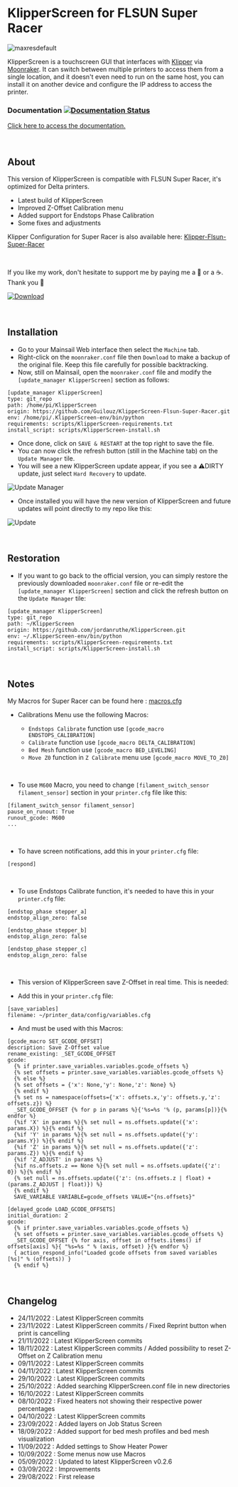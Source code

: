 # KlipperScreen for FLSUN Super Racer

![maxresdefault](https://user-images.githubusercontent.com/12702322/187098254-be0a0182-cc04-401a-9e95-97dda4bdb1b6.jpeg)

KlipperScreen is a touchscreen GUI that interfaces with [Klipper](https://github.com/kevinOConnor/klipper) via [Moonraker](https://github.com/arksine/moonraker). It can switch between multiple printers to access them from a single location, and it doesn't even need to run on the same host, you can install it on another device and configure the IP address to access the printer.

### Documentation [![Documentation Status](https://readthedocs.org/projects/klipperscreen/badge/?version=latest)](https://klipperscreen.readthedocs.io/en/latest/?badge=latest)

[Click here to access the documentation.](https://klipperscreen.readthedocs.io/en/latest/)

<br />

## About

This version of KlipperScreen is compatible with FLSUN Super Racer, it's optimized for Delta printers.

- Latest build of KlipperScreen
- Improved Z-Offset Calibration menu
- Added support for Endstops Phase Calibration
- Some fixes and adjustments

Klipper Configuration for Super Racer is also available here: [Klipper-Flsun-Super-Racer](https://github.com/Guilouz/Klipper-Flsun-Super-Racer)

<br />

If you like my work, don't hesitate to support me by paying me a 🍺 or a ☕. Thank you 🙂

[ ![Download](https://user-images.githubusercontent.com/12702322/115148445-e5a40100-a05f-11eb-8552-c1f5d4355987.png) ](https://www.paypal.me/CyrilGuislain)

<br />

## Installation

- Go to your Mainsail Web interface then select the `Machine` tab.
- Right-click on the `moonraker.conf` file then `Download` to make a backup of the original file. Keep this file carefully for possible backtracking.
- Now, still on Mainsail, open the `moonraker.conf` file and modify the `[update_manager KlipperScreen]` section  as follows:

```
[update_manager KlipperScreen]
type: git_repo
path: /home/pi/KlipperScreen
origin: https://github.com/Guilouz/KlipperScreen-Flsun-Super-Racer.git
env: /home/pi/.KlipperScreen-env/bin/python
requirements: scripts/KlipperScreen-requirements.txt
install_script: scripts/KlipperScreen-install.sh
```
- Once done, click on `SAVE & RESTART` at the top right to save the file.
- You can now click the refresh button (still in the Machine tab) on the `Update Manager` tile.
- You will see a new KlipperScreen update appear, if you see a ⚠️DIRTY update, just select `Hard Recovery` to update.

![Update Manager](https://user-images.githubusercontent.com/12702322/183909392-24aab778-c8ed-4f81-be39-ac51612bf12c.jpg)

- Once installed you will have the new version of KlipperScreen and future updates will point directly to my repo like this:

![Update](https://user-images.githubusercontent.com/12702322/183990132-0a7673d1-2e51-484a-8113-e0bd54813995.jpg)

<br />

## Restoration

- If you want to go back to the official version, you can simply restore the previously downloaded `moonraker.conf` file or re-edit the `[update_manager KlipperScreen]` section and click the refresh button on the `Update Manager` tile:

```
[update_manager KlipperScreen]
type: git_repo
path: ~/KlipperScreen
origin: https://github.com/jordanruthe/KlipperScreen.git
env: ~/.KlipperScreen-env/bin/python
requirements: scripts/KlipperScreen-requirements.txt
install_script: scripts/KlipperScreen-install.sh
```

<br />

## Notes

My Macros for Super Racer can be found here : [macros.cfg](https://github.com/Guilouz/Klipper-Flsun-Super-Racer/blob/main/Configurations/macros.cfg)

- Calibrations Menu use the following Macros:

  - `Endstops Calibrate` function use `[gcode_macro ENDSTOPS_CALIBRATION]`
  - `Calibrate` function use `[gcode_macro DELTA_CALIBRATION]`
  - `Bed Mesh` function use `[gcode_macro BED_LEVELING]`
  - `Move Z0` function in `Z Calibrate` menu use `[gcode_macro MOVE_TO_Z0]`

<br />

- To use `M600` Macro, you need to change `[filament_switch_sensor filament_sensor]` section in your `printer.cfg` file like this:
```
[filament_switch_sensor filament_sensor]
pause_on_runout: True
runout_gcode: M600
...
```

<br />

- To have screen notifications, add this in your `printer.cfg` file:
```
[respond]
```

<br />

- To use Endstops Calibrate function, it's needed to have this in your `printer.cfg` file:
```
[endstop_phase stepper_a]
endstop_align_zero: false

[endstop_phase stepper_b]
endstop_align_zero: false

[endstop_phase stepper_c]
endstop_align_zero: false
```

<br />

- This version of KlipperScreen save Z-Offset in real time. This is needed:

- Add this in your `printer.cfg` file:
```
[save_variables]
filename: ~/printer_data/config/variables.cfg
```
- And must be used with this Macros:
```
[gcode_macro SET_GCODE_OFFSET]
description: Save Z-Offset value
rename_existing: _SET_GCODE_OFFSET
gcode:
  {% if printer.save_variables.variables.gcode_offsets %}
  {% set offsets = printer.save_variables.variables.gcode_offsets %}
  {% else %}
  {% set offsets = {'x': None,'y': None,'z': None} %}
  {% endif %}
  {% set ns = namespace(offsets={'x': offsets.x,'y': offsets.y,'z': offsets.z}) %}
  _SET_GCODE_OFFSET {% for p in params %}{'%s=%s '% (p, params[p])}{% endfor %}
  {%if 'X' in params %}{% set null = ns.offsets.update({'x': params.X}) %}{% endif %}
  {%if 'Y' in params %}{% set null = ns.offsets.update({'y': params.Y}) %}{% endif %}
  {%if 'Z' in params %}{% set null = ns.offsets.update({'z': params.Z}) %}{% endif %}
  {%if 'Z_ADJUST' in params %}
  {%if ns.offsets.z == None %}{% set null = ns.offsets.update({'z': 0}) %}{% endif %}
  {% set null = ns.offsets.update({'z': (ns.offsets.z | float) + (params.Z_ADJUST | float)}) %}
  {% endif %}
  SAVE_VARIABLE VARIABLE=gcode_offsets VALUE="{ns.offsets}"
```
```
[delayed_gcode LOAD_GCODE_OFFSETS]
initial_duration: 2
gcode:
  {% if printer.save_variables.variables.gcode_offsets %}
  {% set offsets = printer.save_variables.variables.gcode_offsets %}
  _SET_GCODE_OFFSET {% for axis, offset in offsets.items() if offsets[axis] %}{ "%s=%s " % (axis, offset) }{% endfor %}
  { action_respond_info("Loaded gcode offsets from saved variables [%s]" % (offsets)) }
  {% endif %}
```
<br />

## Changelog

- 24/11/2022 : Latest KlipperScreen commits
- 23/11/2022 : Latest KlipperScreen commits / Fixed Reprint button when print is cancelling
- 21/11/2022 : Latest KlipperScreen commits
- 18/11/2022 : Latest KlipperScreen commits / Added possibility to reset Z-Offset on Z Calibration menu
- 09/11/2022 : Latest KlipperScreen commits
- 04/11/2022 : Latest KlipperScreen commits
- 29/10/2022 : Latest KlipperScreen commits
- 25/10/2022 : Added searching KlipperScreen.conf file in new directories
- 16/10/2022 : Latest KlipperScreen commits
- 08/10/2022 : Fixed heaters not showing their respective power percentages
- 04/10/2022 : Latest KlipperScreen commits
- 23/09/2022 : Added layers on Job Status Screen
- 18/09/2022 : Added support for bed mesh profiles and bed mesh visualization
- 11/09/2022 : Added settings to Show Heater Power
- 10/09/2022 : Some menus now use Macros
- 05/09/2022 : Updated to latest KlipperScreen v0.2.6
- 03/09/2022 : Improvements
- 29/08/2022 : First release
